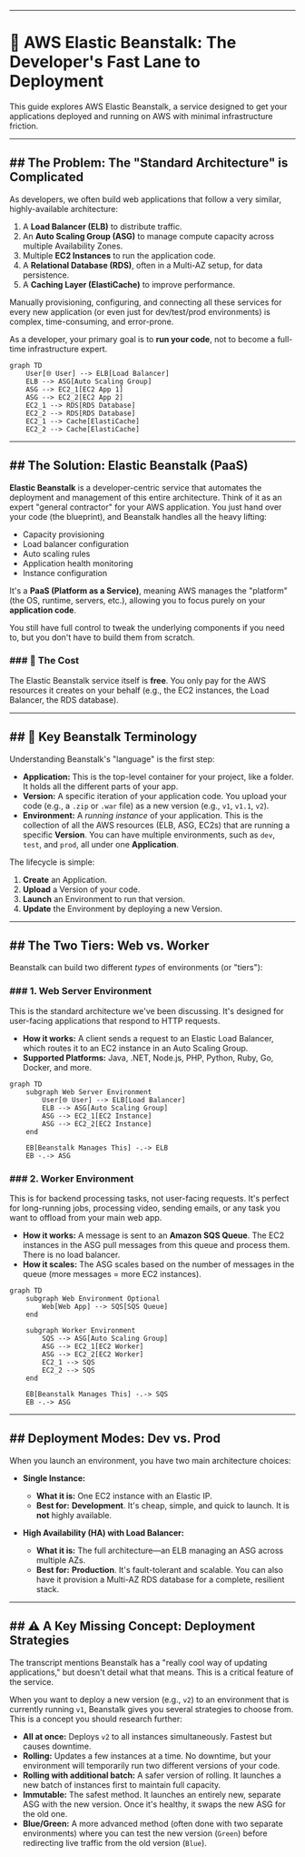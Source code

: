 -----

# 🚀 AWS Elastic Beanstalk: The Developer's Fast Lane to Deployment

This guide explores AWS Elastic Beanstalk, a service designed to get your applications deployed and running on AWS with minimal infrastructure friction.

-----

## \#\# The Problem: The "Standard Architecture" is Complicated

As developers, we often build web applications that follow a very similar, highly-available architecture:

1.  A **Load Balancer (ELB)** to distribute traffic.
2.  An **Auto Scaling Group (ASG)** to manage compute capacity across multiple Availability Zones.
3.  Multiple **EC2 Instances** to run the application code.
4.  A **Relational Database (RDS)**, often in a Multi-AZ setup, for data persistence.
5.  A **Caching Layer (ElastiCache)** to improve performance.

Manually provisioning, configuring, and connecting all these services for every new application (or even just for dev/test/prod environments) is complex, time-consuming, and error-prone.

As a developer, your primary goal is to **run your code**, not to become a full-time infrastructure expert.

```mermaid
graph TD
    User[🌐 User] --> ELB[Load Balancer]
    ELB --> ASG[Auto Scaling Group]
    ASG --> EC2_1[EC2 App 1]
    ASG --> EC2_2[EC2 App 2]
    EC2_1 --> RDS[RDS Database]
    EC2_2 --> RDS[RDS Database]
    EC2_1 --> Cache[ElastiCache]
    EC2_2 --> Cache[ElastiCache]
```

-----

## \#\# The Solution: Elastic Beanstalk (PaaS)

**Elastic Beanstalk** is a developer-centric service that automates the deployment and management of this entire architecture. Think of it as an expert "general contractor" for your AWS application. You just hand over your code (the blueprint), and Beanstalk handles all the heavy lifting:

  * Capacity provisioning
  * Load balancer configuration
  * Auto scaling rules
  * Application health monitoring
  * Instance configuration

It's a **PaaS (Platform as a Service)**, meaning AWS manages the "platform" (the OS, runtime, servers, etc.), allowing you to focus purely on your **application code**.

You still have full control to tweak the underlying components if you need to, but you don't have to build them from scratch.

### \#\#\# 💸 The Cost

The Elastic Beanstalk service itself is **free**. You only pay for the AWS resources it creates on your behalf (e.g., the EC2 instances, the Load Balancer, the RDS database).

-----

## \#\# 🔑 Key Beanstalk Terminology

Understanding Beanstalk's "language" is the first step:

  * **Application:** This is the top-level container for your project, like a folder. It holds all the different parts of your app.
  * **Version:** A specific iteration of your application code. You upload your code (e.g., a `.zip` or `.war` file) as a new version (e.g., `v1`, `v1.1`, `v2`).
  * **Environment:** A *running instance* of your application. This is the collection of all the AWS resources (ELB, ASG, EC2s) that are running a specific **Version**. You can have multiple environments, such as `dev`, `test`, and `prod`, all under one **Application**.

The lifecycle is simple:

1.  **Create** an Application.
2.  **Upload** a Version of your code.
3.  **Launch** an Environment to run that version.
4.  **Update** the Environment by deploying a new Version.

-----

## \#\# The Two Tiers: Web vs. Worker

Beanstalk can build two different *types* of environments (or "tiers"):

### \#\#\# 1. Web Server Environment

This is the standard architecture we've been discussing. It's designed for user-facing applications that respond to HTTP requests.

  * **How it works:** A client sends a request to an Elastic Load Balancer, which routes it to an EC2 instance in an Auto Scaling Group.
  * **Supported Platforms:** Java, .NET, Node.js, PHP, Python, Ruby, Go, Docker, and more.

<!-- end list -->

```mermaid
graph TD
    subgraph Web Server Environment
        User[🌐 User] --> ELB[Load Balancer]
        ELB --> ASG[Auto Scaling Group]
        ASG --> EC2_1[EC2 Instance]
        ASG --> EC2_2[EC2 Instance]
    end

    EB[Beanstalk Manages This] -.-> ELB
    EB -.-> ASG
```

### \#\#\# 2. Worker Environment

This is for backend processing tasks, not user-facing requests. It's perfect for long-running jobs, processing video, sending emails, or any task you want to offload from your main web app.

  * **How it works:** A message is sent to an **Amazon SQS Queue**. The EC2 instances in the ASG pull messages from this queue and process them. There is no load balancer.
  * **How it scales:** The ASG scales based on the number of messages in the queue (more messages = more EC2 instances).

<!-- end list -->

```mermaid
graph TD
    subgraph Web Environment Optional
        Web[Web App] --> SQS[SQS Queue]
    end

    subgraph Worker Environment
        SQS --> ASG[Auto Scaling Group]
        ASG --> EC2_1[EC2 Worker]
        ASG --> EC2_2[EC2 Worker]
        EC2_1 --> SQS
        EC2_2 --> SQS
    end

    EB[Beanstalk Manages This] -.-> SQS
    EB -.-> ASG
```

-----

## \#\# Deployment Modes: Dev vs. Prod

When you launch an environment, you have two main architecture choices:

  * **Single Instance:**

      * **What it is:** One EC2 instance with an Elastic IP.
      * **Best for:** **Development**. It's cheap, simple, and quick to launch. It is **not** highly available.

  * **High Availability (HA) with Load Balancer:**

      * **What it is:** The full architecture—an ELB managing an ASG across multiple AZs.
      * **Best for:** **Production**. It's fault-tolerant and scalable. You can also have it provision a Multi-AZ RDS database for a complete, resilient stack.

-----

## \#\# ⚠️ A Key Missing Concept: Deployment Strategies

The transcript mentions Beanstalk has a "really cool way of updating applications," but doesn't detail what that means. This is a critical feature of the service.

When you want to deploy a new version (e.g., `v2`) to an environment that is currently running `v1`, Beanstalk gives you several strategies to choose from. This is a concept you should research further:

  * **All at once:** Deploys `v2` to all instances simultaneously. Fastest but causes downtime.
  * **Rolling:** Updates a few instances at a time. No downtime, but your environment will temporarily run two different versions of your code.
  * **Rolling with additional batch:** A safer version of rolling. It launches a new batch of instances first to maintain full capacity.
  * **Immutable:** The safest method. It launches an entirely new, separate ASG with the new version. Once it's healthy, it swaps the new ASG for the old one.
  * **Blue/Green:** A more advanced method (often done with two separate environments) where you can test the new version (`Green`) before redirecting live traffic from the old version (`Blue`).